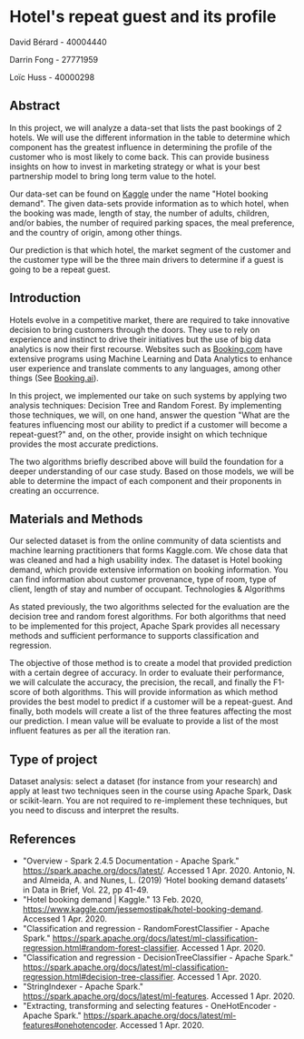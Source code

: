 # Hotel's repeat guest and its profile
David Bérard - 40004440

Darrin Fong - 27771959 

Loïc Huss - 40000298 

## Abstract
In this project, we will analyze a data-set that lists the past bookings of 2 hotels. We will use the different information in the table to determine which component has the greatest influence in determining the profile of the customer who is most likely to come back. This can provide business insights on how to invest in marketing strategy or what is your best partnership model to bring long term value to the hotel.

Our data-set can be found on [Kaggle](https://www.kaggle.com/) under the name "Hotel booking demand". The given data-sets provide information as to which hotel, when the booking was made, length of stay, the number of adults, children, and/or babies, the number of required parking spaces, the meal preference, and the country of origin, among other things.

Our prediction is that which hotel, the market segment of the customer and the customer type will be the three main drivers to determine if a guest is going to be a repeat guest.

## Introduction

Hotels evolve in a competitive market, there are required to take innovative decision to bring customers through the doors. They use to rely on experience and instinct to drive their initiatives but the use of big data analytics is now their first recourse. Websites such as [Booking.com](https://www.booking.com/) have extensive programs using Machine Learning and Data Analytics to enhance user experience and translate comments to any languages, among other things (See [Booking.ai](https://booking.ai/)).

In this project, we implemented our take on such systems by applying two analysis techniques: Decision Tree and Random Forest. By implementing those techniques, we will, on one hand, answer the question "What are the features influencing most our ability to predict if a customer will become a repeat-guest?" and, on the other, provide insight on which technique provides the most accurate predictions.

The two algorithms briefly described above will build the foundation for a deeper understanding of our case study. Based on those models, we will be able to determine the impact of each component and their proponents in creating an occurrence.   

## Materials and Methods

Our selected dataset is from the online community of data scientists and machine learning practitioners that forms Kaggle.com. We chose data that was cleaned and had a high usability index. The dataset is Hotel booking demand, which provide extensive information on booking information. You can find information about customer provenance, type of room, type of client, length of stay and number of occupant. 
Technologies & Algorithms

As stated previously, the two algorithms selected for the evaluation are the decision tree and random forest algorithms. For both algorithms that need to be implemented for this project, Apache Spark provides all necessary methods and sufficient performance to supports classification and regression. 

The objective of those method is to create a model that provided prediction with a certain degree of accuracy. In order to evaluate their performance, we will calculate the accuracy, the precision, the recall, and finally the F1-score of both algorithms. This will provide information as which method provides the best model to predict if a customer will be a repeat-guest. And finally, both models will create a list of the three features affecting the most our prediction. I mean value will be evaluate to provide a list of the most influent features as per all the iteration ran.

## Type of project
Dataset analysis: select a dataset (for instance from your research) and apply at least two techniques seen in the course using Apache Spark, Dask or scikit-learn. You are not required to re-implement these techniques, but you need to discuss and interpret the results.

## References
- "Overview - Spark 2.4.5 Documentation - Apache Spark." https://spark.apache.org/docs/latest/. Accessed 1 Apr. 2020. Antonio, N. and Almeida, A. and Nunes, L. (2019) ‘Hotel booking demand datasets’ in Data in Brief, Vol. 22, pp 41-49. 
- "Hotel booking demand | Kaggle." 13 Feb. 2020, https://www.kaggle.com/jessemostipak/hotel-booking-demand. Accessed 1 Apr. 2020.
- "Classification and regression - RandomForestClassifier - Apache Spark." https://spark.apache.org/docs/latest/ml-classification-regression.html#random-forest-classifier. Accessed 1 Apr. 2020.
- "Classification and regression - DecisionTreeClassifier - Apache Spark." https://spark.apache.org/docs/latest/ml-classification-regression.html#decision-tree-classifier. Accessed 1 Apr. 2020.
- "StringIndexer - Apache Spark." https://spark.apache.org/docs/latest/ml-features. Accessed 1 Apr. 2020.
- "Extracting, transforming and selecting features - OneHotEncoder - Apache Spark." https://spark.apache.org/docs/latest/ml-features#onehotencoder. Accessed 1 Apr. 2020. 
